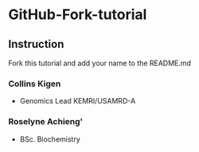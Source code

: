 # GitHub-Fork-tutorial 

## Instruction

Fork this tutorial and add your name to the README.md


### Collins Kigen

* Genomics Lead KEMRI/USAMRD-A

### Roselyne Achieng'

* BSc. Biochemistry
